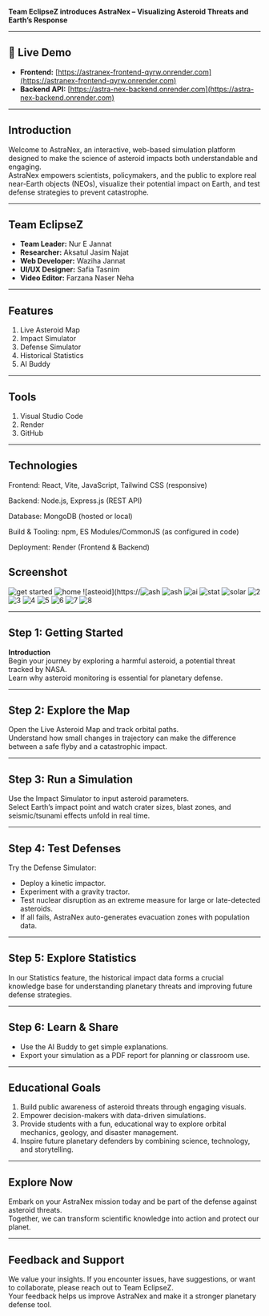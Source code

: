 **Team EclipseZ introduces AstraNex – Visualizing Asteroid Threats and Earth’s Response**

---

## 🚀 Live Demo
- **Frontend:** [https://astranex-frontend-qyrw.onrender.com](https://astranex-frontend-qyrw.onrender.com)  
- **Backend API:** [https://astra-nex-backend.onrender.com](https://astra-nex-backend.onrender.com)

---
  
## **Introduction**

Welcome to AstraNex, an interactive, web-based simulation platform designed to make the science of asteroid impacts both understandable and engaging.  
AstraNex empowers scientists, policymakers, and the public to explore real near-Earth objects (NEOs), visualize their potential impact on Earth, and test defense strategies to prevent catastrophe.

---

## **Team EclipseZ**

- **Team Leader:** Nur E Jannat
- **Researcher:** Aksatul Jasim Najat
- **Web Developer:** Waziha Jannat
- **UI/UX Designer:** Safia Tasnim
- **Video Editor:** Farzana Naser Neha

---

## **Features**

1. Live Asteroid Map
2. Impact Simulator
3. Defense Simulator
4. Historical Statistics
5. AI Buddy

---

## **Tools**

1. Visual Studio Code
2. Render
3. GitHub

---

## **Technologies**

Frontend: React, Vite, JavaScript, Tailwind CSS (responsive)

Backend: Node.js, Express.js (REST API)

Database: MongoDB (hosted or local)

Build & Tooling: npm, ES Modules/CommonJS (as configured in code)

Deployment: Render (Frontend & Backend)

## **Screenshot**


![get started](https://github.com/user-attachments/assets/4cdb5b58-0c8b-4f7c-a429-92c886b91fc8)
![home](https://github.com/user-attachments/assets/faf88acd-d6a5-4d57-b7eb-1bd8378c3be6)
![asteoid](https://![ash](https://github.com/user-attachments/assets/79ca43d2-0175-4a5e-b05b-d454985dceed)
![ash](https://github.com/user-attachments/assets/5104171a-9558-4996-af31-07db836c920a)
![ai](https://github.com/user-attachments/assets/8a0a1022-3051-4dc1-8cd9-4191cf4ad358)
![stat](https://github.com/user-attachments/assets/b187be0f-52fb-4ac3-b9b9-3ec7ef190b4e)
![solar](https://github.com/user-attachments/assets/11c6ba94-e7c5-4ff1-96a2-7e29e7433fa5)
![2](https://github.com/user-attachments/assets/4bcd3ba0-83f6-4d47-b923-dbc833373b52)
![3](https://github.com/user-attachments/assets/391310a2-54a0-4bef-827c-a2b82f310697)
![4](https://github.com/user-attachments/assets/fafc86d0-c3bc-480c-a35e-c3d45b201f99)
![5](https://github.com/user-attachments/assets/f0c9d5f7-d1e8-45bc-9fca-e65ace953e71)
![6](https://github.com/user-attachments/assets/77708016-06bb-4e03-afb1-d0036964ef36)
![7](https://github.com/user-attachments/assets/6c70f0aa-41da-48f4-b5c6-4d79df22e520)
![8](https://github.com/user-attachments/assets/2487abdf-33f4-4db7-9aec-28219ee0b768)

---

## **Step 1: Getting Started**

**Introduction**  
Begin your journey by exploring a harmful asteroid, a potential threat tracked by NASA.  
Learn why asteroid monitoring is essential for planetary defense.

---

## **Step 2: Explore the Map**

Open the Live Asteroid Map and track orbital paths.  
Understand how small changes in trajectory can make the difference between a safe flyby and a catastrophic impact.

---

## **Step 3: Run a Simulation**

Use the Impact Simulator to input asteroid parameters.  
Select Earth’s impact point and watch crater sizes, blast zones, and seismic/tsunami effects unfold in real time.

---

## **Step 4: Test Defenses**

Try the Defense Simulator:

- Deploy a kinetic impactor.
- Experiment with a gravity tractor.
- Test nuclear disruption as an extreme measure for large or late-detected asteroids.
- If all fails, AstraNex auto-generates evacuation zones with population data.

---

## **Step 5: Explore Statistics**

In our Statistics feature, the historical impact data forms a crucial knowledge base for understanding planetary threats and improving future defense strategies.

---

## **Step 6: Learn & Share**

- Use the AI Buddy to get simple explanations.
- Export your simulation as a PDF report for planning or classroom use.

---

## **Educational Goals**

1. Build public awareness of asteroid threats through engaging visuals.
2. Empower decision-makers with data-driven simulations.
3. Provide students with a fun, educational way to explore orbital mechanics, geology, and disaster management.
4. Inspire future planetary defenders by combining science, technology, and storytelling.

---

## **Explore Now**

Embark on your AstraNex mission today and be part of the defense against asteroid threats.  
Together, we can transform scientific knowledge into action and protect our planet.

---

## **Feedback and Support**

We value your insights.
If you encounter issues, have suggestions, or want to collaborate, please reach out to Team EclipseZ.  
Your feedback helps us improve AstraNex and make it a stronger planetary defense tool.
